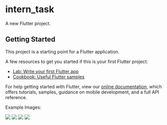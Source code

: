 # intern_task

A new Flutter project.

## Getting Started

This project is a starting point for a Flutter application.

A few resources to get you started if this is your first Flutter project:

- [Lab: Write your first Flutter app](https://flutter.dev/docs/get-started/codelab)
- [Cookbook: Useful Flutter samples](https://flutter.dev/docs/cookbook)

For help getting started with Flutter, view our
[online documentation](https://flutter.dev/docs), which offers tutorials,
samples, guidance on mobile development, and a full API reference.



Example Images:


![](images/Screenshot_1618733704.png)
![](images/Screenshot_1618733715.png)
![](images/Screenshot_1618733722.png)
![](images/Screenshot_1618733730.png)

